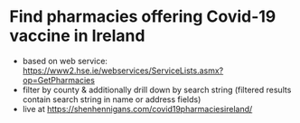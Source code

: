 # Find pharmacies offering Covid-19 vaccine in Ireland
* based on web service: https://www2.hse.ie/webservices/ServiceLists.asmx?op=GetPharmacies
* filter by county & additionally drill down by search string (filtered results contain search string in name or address fields)
* live at https://shenhennigans.com/covid19pharmaciesireland/
